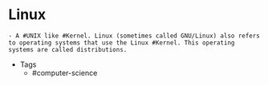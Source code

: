 # Linux
	- A #UNIX like #Kernel. Linux (sometimes called GNU/Linux) also refers to operating systems that use the Linux #Kernel. This operating systems are called distributions.
- Tags
	- #computer-science